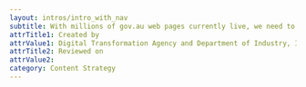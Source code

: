 ```yaml
---
layout: intros/intro_with_nav
subtitle: With millions of gov.au web pages currently live, we need to reduce the clutter. Users need to be able easily to find and do what they need. A content audit is where we begin.
attrTitle1: Created by
attrValue1: Digital Transformation Agency and Department of Industry, Innovation and Science
attrTitle2: Reviewed on
attrValue2: 
category: Content Strategy
---
```


